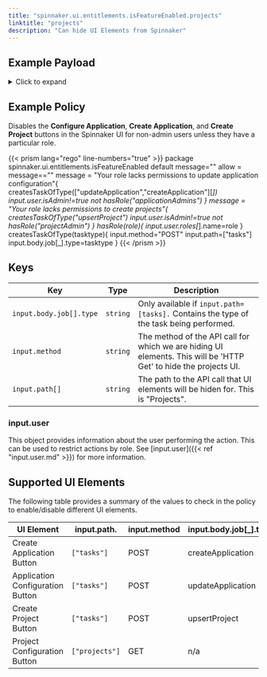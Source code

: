 ```yaml
---
title: "spinnaker.ui.entitlements.isFeatureEnabled.projects"
linktitle: "projects"
description: "Can hide UI Elements from Spinnaker"
---
```


## Example Payload

<details><summary>Click to expand</summary>

```json
{
  "input": {
    "body": {
      "": ""
    },
    "method": "GET",
    "path": [
      "projects"
    ],
    "user": {
      "isAdmin": false,
      "roles": [
        {
          "name": "armory-io",
          "source": "GITHUB_TEAMS"
        },
        {
          "name": "productmanagers",
          "source": "GITHUB_TEAMS"
        }
      ],
      "username": "myUserName"
    }
  }
}
```
</details>

## Example Policy

Disables the **Configure Application**, **Create Application**, and **Create Project** buttons in the Spinnaker UI for non-admin users unless they have a particular role.

{{< prism lang="rego" line-numbers="true" >}}
    package spinnaker.ui.entitlements.isFeatureEnabled
    default message=""
    allow = message==""
    message = "Your role lacks permissions to update application configuration"{
          createsTaskOfType(["updateApplication","createApplication"][_])
          input.user.isAdmin!=true
          not hasRole("applicationAdmins")
    }
    message = "Your role lacks permissions to create projects"{
          createsTaskOfType("upsertProject")
          input.user.isAdmin!=true
          not hasRole("projectAdmin")
    }
    hasRole(role){
        input.user.roles[_].name=role
    }
    createsTaskOfType(tasktype){
        input.method="POST"
        input.path=["tasks"]
        input.body.job[_].type=tasktype
    }
{{< /prism >}}

## Keys

| Key                     | Type     | Description                                                                                                      |
| ----------------------- | -------- | ---------------------------------------------------------------------------------------------------------------- |
| `input.body.job[].type` | `string` | Only available if `input.path=[tasks].` Contains the type of the task being performed.                           |
| `input.method`          | `string` | The method of the API call for which we are hiding UI elements. This will be 'HTTP Get' to hide the projects UI. |
| `input.path[]`          | `string` | The path to the API call that UI elements will be hiden for. This is "Projects".                                 |

### input.user

This object provides information about the user performing the action. This can be used to restrict actions by role. See [input.user]({{< ref "input.user.md" >}}) for more information.

## Supported UI Elements

The following table provides a summary of the values to check in the policy to enable/disable different UI elements.

| UI Element                       | input.path.    | input.method | input.body.job[_].type |
| -------------------------------- | -------------- | ------------ | ---------------------- |
| Create Application Button        | `["tasks"]`    | POST         | createApplication      |
| Application Configuration Button | `["tasks"]`    | POST         | updateApplication      |
| Create Project Button            | `["tasks"]`    | POST         | upsertProject          |
| Project Configuration Button     | `["projects"]` | GET          | n/a                    |
